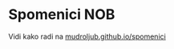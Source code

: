 # Spomenici NOB

Vidi kako radi na [mudroljub.github.io/spomenici](https://mudroljub.github.io/spomenici/)
